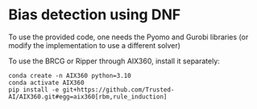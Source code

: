 # Bias detection using DNF

To use the provided code, one needs the Pyomo and Gurobi libraries (or modify the implementation to use a different solver)

To use the BRCG or Ripper through AIX360, install it separately:

```shell
conda create -n AIX360 python=3.10
conda activate AIX360
pip install -e git+https://github.com/Trusted-AI/AIX360.git#egg=aix360[rbm,rule_induction]
```
